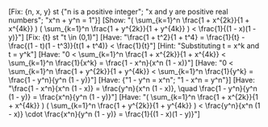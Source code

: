 [Fix: {n, x, y} st {"n is a positive integer"; "x and y are positive real numbers"; "x^n + y^n = 1"}]
[Show: "( \sum_{k=1}^n \frac{1 + x^{2k}}{1 + x^{4k}} ) ( \sum_{k=1}^n \frac{1 + y^{2k}}{1 + y^{4k}} ) < \frac{1}{(1 - x)(1 - y)}"]
[Fix: {t} st "t \in (0,1)"]
[Have: "\frac{1 + t^2}{1 + t^4} = \frac{1}{t} - \frac{(1 - t)(1 - t^3)}{t(1 + t^4)} < \frac{1}{t}"]
[Hint: "Substituting t = x^k and t = y^k"]
[Have: "0 < \sum_{k=1}^n \frac{1 + x^{2k}}{1 + x^{4k}} < \sum_{k=1}^n \frac{1}{x^k} = \frac{1 - x^n}{x^n (1 - x)}"]
[Have: "0 < \sum_{k=1}^n \frac{1 + y^{2k}}{1 + y^{4k}} < \sum_{k=1}^n \frac{1}{y^k} = \frac{1 - y^n}{y^n (1 - y)}"]
[Have: {"1 - y^n = x^n"; "1 - x^n = y^n"}]
[Have: "\frac{1 - x^n}{x^n (1 - x)} = \frac{y^n}{x^n (1 - x)}, \quad \frac{1 - y^n}{y^n (1 - y)} = \frac{x^n}{y^n (1 - y)}"]
[Have: "( \sum_{k=1}^n \frac{1 + x^{2k}}{1 + x^{4k}} ) ( \sum_{k=1}^n \frac{1 + y^{2k}}{1 + y^{4k}} ) < \frac{y^n}{x^n (1 - x)} \cdot \frac{x^n}{y^n (1 - y)} = \frac{1}{(1 - x)(1 - y)}"]